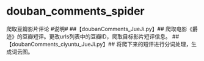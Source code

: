 # douban_comments_spider
爬取豆瓣影片评论
#说明#
##【doubanComments_JueJi.py】##
爬取电影《爵迹》的豆瓣短评。更改urls列表中的豆瓣ID，爬取目标影片短评信息。
##【doubanComments_ciyuntu_JueJi.py】##
将爬下来的短评进行分词处理，生成词云图。

